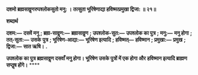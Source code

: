 **दशमो ब्रह्मसावॢणरुपश्लोकसुतो मनु: ।** **तत्सुता भूरिषेणाद्या हविष्मत्प्रमुखा द्विजा: ॥ २१॥** 

**शब्दार्थ** 

**दशम:—** **दसवें मनु** **; ब्रह्म-सावॢण:—** **ब्रह्मसावॢण** **; उपश्लोक-सुत:—** **उपश्लोक का पुत्र** **; मनु:—** **मनु होगा** **; तत्-सुता:—** **उसके** **पुत्र** **; भूरिषेण-आद्या:—** **भूरिषेण इत्यादि** **; हविष्मत्—** **हविष्मान** **; प्रमुखा:—** **प्रमुख** **; द्विजा:—** **सात ऋषि।** **.** 

**उपश्लोक का पुत्र ब्रह्मसावॢण दसवाँ मनु होगा। भूरिषेण उसके पुत्रों में एक होगा और** **हविष्मान इत्यादि ब्राह्मण सप्तॢष होंगे।** **** 